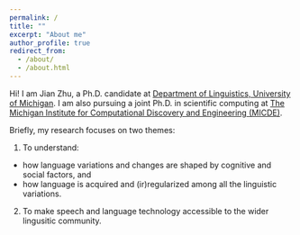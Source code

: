 ```yaml
---
permalink: /
title: ""
excerpt: "About me"
author_profile: true
redirect_from: 
  - /about/
  - /about.html
---
```


Hi! I am Jian Zhu, a Ph.D. candidate at [Department of Linguistics, University of Michigan](https://lsa.umich.edu/linguistics). I am also pursuing a joint Ph.D. in scientific computing at [The Michigan Institute for Computational Discovery and Engineering (MICDE)](https://midas.umich.edu/).

Briefly, my research focuses on two themes:  
1. To understand:  
  * how language variations and changes are shaped by cognitive and social factors, and   
  * how language is acquired and (ir)regularized among all the linguistic variations.     
2. To make speech and language technology accessible to the wider lingusitic community. 
